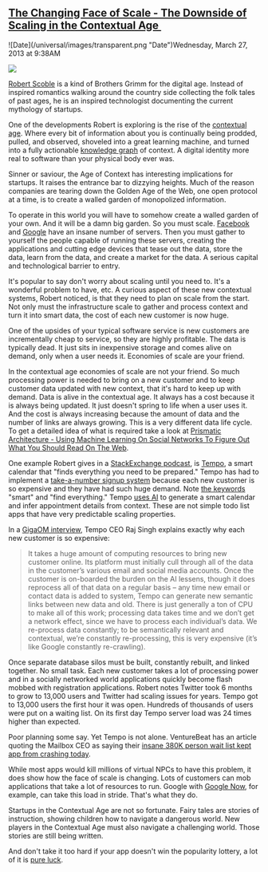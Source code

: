 ## [The Changing Face of Scale - The Downside of Scaling in the Contextual Age ](/blog/2013/3/27/the-changing-face-of-scale-the-downside-of-scaling-in-the-co.html)

<div class="journal-entry-tag journal-entry-tag-post-title"><span class="posted-on">![Date](/universal/images/transparent.png "Date")Wednesday, March 27, 2013 at 9:38AM</span></div>

<div class="body">

![](http://farm9.staticflickr.com/8104/8595718016_c9b7590454_m.jpg)

[Robert Scoble](http://scobleizer.com/) is a kind of Brothers Grimm for the digital age. Instead of inspired romantics walking around the country side collecting the folk tales of past ages, he is an inspired technologist documenting the current mythology of startups.

One of the developments Robert is exploring is the rise of the [contextual age](http://www.forbes.com/sites/shelisrael/2012/07/17/announcing-age-of-context-a-new-book-with-robert-scoble/). Where every bit of information about you is continually being prodded, pulled, and observed, shoveled into a great learning machine, and turned into a fully actionable [knowledge graph](http://googleblog.blogspot.com/2012/05/introducing-knowledge-graph-things-not.html) of context. A digital identity more real to software than your physical body ever was. 

Sinner or saviour, the Age of Context has interesting implications for startups. It raises the entrance bar to dizzying heights. Much of the reason companies are tearing down the Golden Age of the Web, one open protocol at a time, is to create a walled garden of monopolized information.

To operate in this world you will have to somehow create a walled garden of your own. And it will be a damn big garden. So you must scale. [Facebook](http://gigaom.com/2012/08/13/facebooks-number-of-servers-soar-to-an-estimated-180k/) and [Google](http://www.wired.com/wiredenterprise/2012/10/ff-inside-google-data-center/all/) have an insane number of servers. Then you must gather to yourself the people capable of running these servers, creating the applications and cutting edge devices that tease out the data, store the data, learn from the data, and create a market for the data. A serious capital and technological barrier to entry. 

It's popular to say don't worry about scaling until you need to. It's a wonderful problem to have, etc. A curious aspect of these new contextual systems, Robert noticed, is that they need to plan on scale from the start. Not only must the infrastructure scale to gather and process context and turn it into smart data, the cost of each new customer is now huge.

One of the upsides of your typical software service is new customers are incrementally cheap to service, so they are highly profitable. The data is typically dead. It just sits in inexpensive storage and comes alive on demand, only when a user needs it. Economies of scale are your friend.

In the contextual age economies of scale are not your friend. So much processing power is needed to bring on a new customer and to keep customer data updated with new context, that it's hard to keep up with demand. Data is alive in the contextual age. It always has a cost because it is always being updated. It just doesn't spring to life when a user uses it. And the cost is always increasing because the amount of data and the number of links are always growing. This is a very different data life cycle. To get a detailed idea of what is required take a look at [Prismatic Architecture - Using Machine Learning On Social Networks To Figure Out What You Should Read On The Web](http://highscalability.com/blog/2012/7/30/prismatic-architecture-using-machine-learning-on-social-netw.html).

One example Robert gives in a [StackExchange podcast](http://blog.stackoverflow.com/2013/03/podcast-44-this-should-have-been-43/), is [Tempo](http://tempo.ai/), a smart calendar that "finds everything you need to be prepared." Tempo has had to implement a [take-a-number signup system](http://pandodaily.com/2013/02/15/tempo-follows-mailboxs-lead-adopts-a-take-a-number-signup-system/) because each new customer is so expensive and they have had such huge demand. Note [the keywords](http://www.zdnet.com/tempo-for-ios-is-the-best-business-calendar-app-7000013116/) "smart" and "find everything." Tempo [uses AI](http://gigaom.com/2013/02/19/want-tempos-new-calendar-assistant-youll-have-to-wait-for-its-ai-to-catch-up/) to generate a smart calendar and infer appointment details from context. These are not simple todo list apps that have very predictable scaling properties. 

In a [GigaOM interview](http://gigaom.com/2013/02/19/want-tempos-new-calendar-assistant-youll-have-to-wait-for-its-ai-to-catch-up/), Tempo CEO Raj Singh explains exactly why each new customer is so expensive:

> <div id="_mcePaste">It takes a huge amount of computing resources to bring new customer online. Its platform must initially cull through all of the data in the customer’s various email and social media accounts. Once the customer is on-boarded the burden on the AI lessens, though it does reprocess all of that data on a regular basis – any time new email or contact data is added to system, Tempo can generate new semantic links between new data and old. There is just generally a ton of CPU to make all of this work; processing data takes time and we don’t get a network effect, since we have to process each individual’s data. We re-process data constantly; to be semantically relevant and contextual, we’re constantly re-processing, this is very expensive (it’s like Google constantly re-crawling). </div>

Once separate database silos must be built, constantly rebuilt, and linked together. No small task. Each new customer takes a lot of processing power and in a socially networked world applications quickly become flash mobbed with registration applications. Robert notes Twitter took 6 months to grow to 13,000 users and Twitter had scaling issues for years. Tempo got to 13,000 users the first hour it was open. Hundreds of thousands of users were put on a waiting list. On its first day Tempo server load was 24 times higher than expected. 

Poor planning some say. Yet Tempo is not alone. VentureBeat has an article quoting the Mailbox CEO as saying their [insane 380K person wait list kept app from crashing today](http://venturebeat.com/2013/02/07/mailbox-app-iphone-wait-list/).

While most apps would kill millions of virtual NPCs to have this problem, it does show how the face of scale is changing. Lots of customers can mob applications that take a lot of resources to run. Google with [Google Now](http://www.google.com/landing/now/), for example, can take this load in stride. That's what they do.

Startups in the Contextual Age are not so fortunate. Fairy tales are stories of instruction, showing children how to navigate a dangerous world. New players in the Contextual Age must also navigate a challenging world. Those stories are still being written.

And don't take it too hard if your app doesn't win the popularity lottery, a lot of it is [pure luck](http://300songs.com/2011/07/15/74-hits-are-black-swans-take-the-skinheads-bowling/). 

</div>